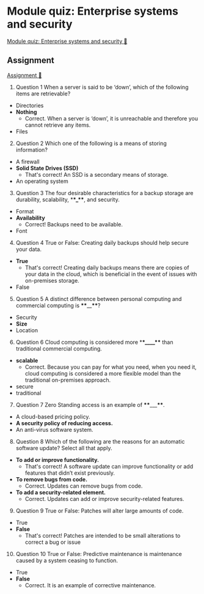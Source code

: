 # Module quiz: Enterprise systems and security

[Module quiz: Enterprise systems and security 🔗](https://www.coursera.org/learn/introduction-to-computers-and-operating-systems-and-security/assignment-submission/5YYk8/module-quiz-enterprise-systems-and-security)

## Assignment

[Assignment 🔗](https://www.coursera.org/learn/introduction-to-computers-and-operating-systems-and-security/assignment-submission/5YYk8/module-quiz-enterprise-systems-and-security/attempt)

1.  Question 1
    When a server is said to be ‘down’, which of the following items are retrievable?

- Directories
- **Nothing**
  - Correct. When a server is ‘down’, it is unreachable and therefore you cannot retrieve any items.
- Files

2. Question 2
   Which one of the following is a means of storing information?

- A firewall
- **Solid State Drives (SSD)**
  - That's correct! An SSD is a secondary means of storage.
- An operating system

3. Question 3
   The four desirable characteristics for a backup storage are durability, scalability, \***\*\_\*\***, and security.

- Format
- **Availability**
  - Correct! Backups need to be available.
- Font

4. Question 4
   True or False: Creating daily backups should help secure your data.

- **True**
  - That's correct! Creating daily backups means there are copies of your data in the cloud, which is beneficial in the event of issues with on-premises storage.
- False

5. Question 5
   A distinct difference between personal computing and commercial computing is **\*\***\_\_**\*\***?

- Security
- **Size**
- Location

6. Question 6
   Cloud computing is considered more \***\*\_\_\_\_\*\*** than traditional commercial computing.

- **scalable**
  - Correct. Because you can pay for what you need, when you need it, cloud computing is considered a more flexible model than the traditional on-premises approach.
- secure
- traditional

7. Question 7
   Zero Standing access is an example of **\*\***\_\_\_**\*\***.

- A cloud-based pricing policy.
- **A security policy of reducing access.**
- An anti-virus software system.

8. Question 8
   Which of the following are the reasons for an automatic software update? Select all that apply.

- **To add or improve functionality.**
  - That's correct! A software update can improve functionality or add features that didn’t exist previously.
- **To remove bugs from code.**
  - Correct. Updates can remove bugs from code.
- **To add a security-related element.**
  - Correct. Updates can add or improve security-related features.

9. Question 9
   True or False: Patches will alter large amounts of code.

- True
- **False**
  - That's correct! Patches are intended to be small alterations to correct a bug or issue

10. Question 10
    True or False: Predictive maintenance is maintenance caused by a system ceasing to function.

- True
- **False**
  - Correct. It is an example of corrective maintenance.
